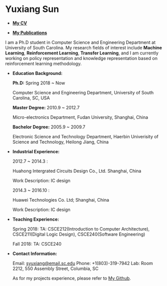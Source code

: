 # Yuxiang Sun

- [**My CV**]() 

- [**My Publications**]()
                       

I am a Ph.D student in Computer Science and Engineering Department at University of South Carolina. My research fields of interest include **Machine Learning**, **Reinforcement Learning**, **Transfer Learning**, and I am currently working on policy representation and knowledge representation based on reinforcement learning methodology.


- **Education Background:**

    **Ph.D:** Spring 2018 ~ Now
  
     Computer Science and Engineering Department, University of South Carolina, SC, USA
      
    **Master Degree:** 2010.9 ~ 2012.7
  
     Micro-electronics Department, Fudan University, Shanghai, China
      
    **Bachelor Degree:** 2005.9 ~ 2009.7
  
     Electronic Science and Technology Department, Haerbin Univerisity of Science and Technology, Heilong Jiang, China
      

- **Industrial Experience:** 

    2012.7 ~ 2014.3 : 
  
     Huahong Intergrated Circuits Design Co., Ltd. Shanghai, China
   
     Work Description: IC design
   
    2014.3 ~ 2016.10 :

     Huawei Technologies Co. Ltd;  Shanghai, China
  
     Work Description: IC design
 

- **Teaching Experience:**

    Spring 2018: TA: CSCE212(Introduction to Computer Architecture), CSCE211(Digital Logic Design), CSCE240(Software      Engineering)

    Fall 2018: TA: CSCE240

- **Contact Information:** 

    Email: syuxiang@email.sc.edu                           Phone: +1(803)-319-7942
    Lab: Room 2212, 550 Assembly Street, Columbia, SC

    As for my projects experience, please refer to [My Github](https://github.com/SunCherry).

